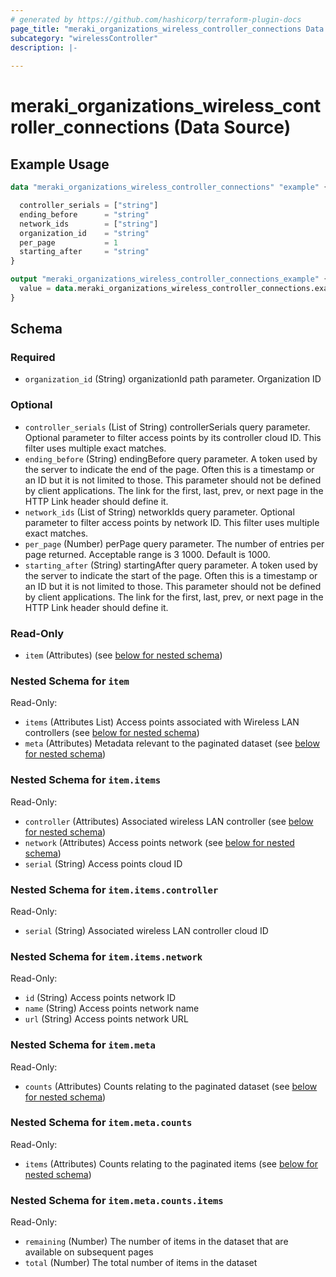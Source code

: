 ```yaml
---
# generated by https://github.com/hashicorp/terraform-plugin-docs
page_title: "meraki_organizations_wireless_controller_connections Data Source - terraform-provider-meraki"
subcategory: "wirelessController"
description: |-
  
---
```


# meraki_organizations_wireless_controller_connections (Data Source)



## Example Usage

```terraform
data "meraki_organizations_wireless_controller_connections" "example" {

  controller_serials = ["string"]
  ending_before      = "string"
  network_ids        = ["string"]
  organization_id    = "string"
  per_page           = 1
  starting_after     = "string"
}

output "meraki_organizations_wireless_controller_connections_example" {
  value = data.meraki_organizations_wireless_controller_connections.example.item
}
```

<!-- schema generated by tfplugindocs -->
## Schema

### Required

- `organization_id` (String) organizationId path parameter. Organization ID

### Optional

- `controller_serials` (List of String) controllerSerials query parameter. Optional parameter to filter access points by its controller cloud ID. This filter uses multiple exact matches.
- `ending_before` (String) endingBefore query parameter. A token used by the server to indicate the end of the page. Often this is a timestamp or an ID but it is not limited to those. This parameter should not be defined by client applications. The link for the first, last, prev, or next page in the HTTP Link header should define it.
- `network_ids` (List of String) networkIds query parameter. Optional parameter to filter access points by network ID. This filter uses multiple exact matches.
- `per_page` (Number) perPage query parameter. The number of entries per page returned. Acceptable range is 3 1000. Default is 1000.
- `starting_after` (String) startingAfter query parameter. A token used by the server to indicate the start of the page. Often this is a timestamp or an ID but it is not limited to those. This parameter should not be defined by client applications. The link for the first, last, prev, or next page in the HTTP Link header should define it.

### Read-Only

- `item` (Attributes) (see [below for nested schema](#nestedatt--item))

<a id="nestedatt--item"></a>
### Nested Schema for `item`

Read-Only:

- `items` (Attributes List) Access points associated with Wireless LAN controllers (see [below for nested schema](#nestedatt--item--items))
- `meta` (Attributes) Metadata relevant to the paginated dataset (see [below for nested schema](#nestedatt--item--meta))

<a id="nestedatt--item--items"></a>
### Nested Schema for `item.items`

Read-Only:

- `controller` (Attributes) Associated wireless LAN controller (see [below for nested schema](#nestedatt--item--items--controller))
- `network` (Attributes) Access points network (see [below for nested schema](#nestedatt--item--items--network))
- `serial` (String) Access points cloud ID

<a id="nestedatt--item--items--controller"></a>
### Nested Schema for `item.items.controller`

Read-Only:

- `serial` (String) Associated wireless LAN controller cloud ID


<a id="nestedatt--item--items--network"></a>
### Nested Schema for `item.items.network`

Read-Only:

- `id` (String) Access points network ID
- `name` (String) Access points network name
- `url` (String) Access points network URL



<a id="nestedatt--item--meta"></a>
### Nested Schema for `item.meta`

Read-Only:

- `counts` (Attributes) Counts relating to the paginated dataset (see [below for nested schema](#nestedatt--item--meta--counts))

<a id="nestedatt--item--meta--counts"></a>
### Nested Schema for `item.meta.counts`

Read-Only:

- `items` (Attributes) Counts relating to the paginated items (see [below for nested schema](#nestedatt--item--meta--counts--items))

<a id="nestedatt--item--meta--counts--items"></a>
### Nested Schema for `item.meta.counts.items`

Read-Only:

- `remaining` (Number) The number of items in the dataset that are available on subsequent pages
- `total` (Number) The total number of items in the dataset
